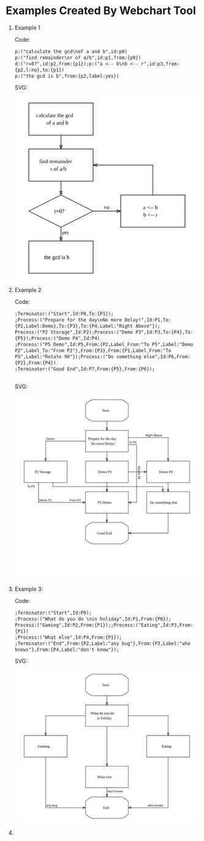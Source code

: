 # Examples Created By Webchart Tool

1. Example 1

   Code:

   ```
   p:("calculate the gcd\nof a and b",id:p0)
   p:("find remainder\nr of a/b",id:p1,from:{p0})
   d:("r=0?",id:p2,from:{p1});p:("a <-- b\nb <-- r",id:p3,from:{p2,l:no},to:{p1})
   p:("the gcd is b",from:{p2,label:yes})
   
   ```

   SVG:

   ![output](docs/_image/output.svg)

2. Example 2

   Code:

   ```
   ;Terminator:("Start",Id:P0,To:{P1});
   ;Process:("Prepare for the day\nNo more Delay!",Id:P1,To:{P2,Label:Demo},To:{P3},To:{P4,Label:"Right Above"});
   Process:("P2 Storage",Id:P2);Process:("Demo P3",Id:P3,To:{P4},To:{P5});Process:("Demo P4",Id:P4)
   ;Process:("P5 Demo",Id:P5,From:{P2,Label_From:"To P5",Label:"Demo P2",Label_To:"From P2"},From:{P3},From:{P1,Label_From:"To P5",Label:"Rotate 90"});Process:("Do something else",Id:P6,From:{P2},From:{P4})
   ;Terminator:("Good End",Id:P7,From:{P5},From:{P6});  
                 
   ```

   SVG:

   ![output](docs/_image/output-0986902.svg)

3. Example 3:

   Code:

   ```
   ;Terminator:("Start",Id:P0);
   ;Process:("What do you do \nin holiday",Id:P1,From:{P0});
   Process:("Gaming",Id:P2,From:{P1});;Process:("Eating",Id:P3,From:{P1})
   ;Process:("What else",Id:P4,From:{P1});
   ;Terminator:("End",From:{P2,Label:"any bug"},From:{P3,Label:"who knows"},From:{P4,Label:"don't know"});
   ```

   SVG:

   ![output](docs/_image/output-0986938.svg)

4. 
